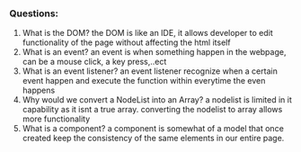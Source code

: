 ### Questions:
1. What is the DOM?
the DOM is like an IDE, it allows developer to edit functionality of the page without affecting the html itself
2. What is an event?
an event is when something happen in the webpage, can be a mouse click, a key press,..ect
3. What is an event listener?
an event listener recognize when a certain event happen and execute the function within everytime the even happens
4. Why would we convert a NodeList into an Array?
a nodelist is limited in it capability as it isnt a true array. converting the nodelist to array allows more functionality
5. What is a component?
a component is somewhat of a model that once created keep the consistency of the same elements in our entire page. 